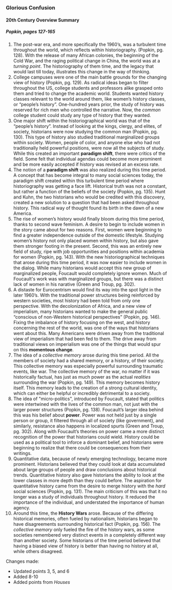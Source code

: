 ### Glorious Confusion
#### 20th Century Overview Summary 
##### Popkin, pages 127-165
1. The post-war era, and more specifically the 1960’s, was a turbulent time throughout the world, which reflects within historiography. (Popkin, pg. 128). With the release of many African colonies, the beginning of the Cold War, and the raging political change in China, the world was at a *turning point*. The historiography of them time, and the legacy that would last till today, illustrates this change in the way of thinking. 
2. College campuses were one of the main battle grounds for the changing view of history (Popkin, pg. 129). As radical ideas began to filter throughout the US, college students and professors alike grasped onto them and tried to change the academic world. Students wanted history classes relevant to the world around them, like women’s history classes, or “people’s history”. One-hundred years prior, the study of history was reserved for rich men who controlled the narrative. Now, the *common* college student could study any type of history that they wanted. 
3. One major shift within the historiographical world was that of the “people’s history”. Instead of looking at the kings, clergy, and elites, of society, historians were now studying the common man (Popkin, pg. 130). This type of history also studied traditional marginalized groups within society. Women, people of color, and anyone else who had not traditionally held powerful positions, were now all the subjects of study. While this created an important **paradigm shift**, there were critics of the field. Some felt that individual agendas could become more prominent and be more easily accepted if history was revised at an excess rate. 
4. The notion of a **paradigm shift** was also realized during this time period. A concept that has become integral to many social sciences today, the paradigm shift created within this turbulent time period where historiography was getting a face lift. Historical truth was not a constant, but rather a function of the beliefs of the society (Popkin, pg. 135). Hunt and Kuhn, the two historians who would be credited with this discovery, created a new solution to a question that had been asked throughout history. This radical way of thought found its birth in the dawn of a new America. 
5. The rise of women’s history would finally bloom during this time period, thanks to second wave feminism. A desire to begin to include women in the story came about for two reasons. First, women were beginning to find a greater independence outside of the domestic lifestyle. Studying women’s history not only placed women within history, but also gave them stronger footing in the present. Second, this was an entirely new field of study, ripe with job opportunities and positions within academia for women (Popkin, pg. 143). With the new historiographical techniques that arose during this time period, it was now easier to include women in the dialog. While many historians would accept this new group of marginalized people, Foucault would completely ignore women. Much of Foucault's work was with marginalized groups, but there was a distinct lack of women in his narative (Green and Troup, pg. 302).
6. A distaste for Eurocentrism would find its way into the spot light in the later 1960’s. With the traditional power structures being reinforced by western societies, most history had been told from only one perspective. With the decolonization of Africa, and a new view of imperialism, many historians wanted to make the general public “conscious of non-Western historical perspectives” (Popkin, pg. 146). Fixing the imbalance of history focusing on the west, and history concerning the rest of the world, was one of the ways that historians went about this. Many Americans were driven away from the traditional view of imperialism that had been fed to them. The drive away from traditional views on imperialism was one of the things that would spur on this **momentous change**. 
7. The idea of a *collective memory* arose during this time period. All the members of society had a shared memory, or a history, of their society. This collective memory was especially powerful surrounding traumatic events, like war. The collective memory of the war, no matter if it was historically factual, has just as much power as the actual *realities* surrounding the war (Popkin, pg. 149). This memory becomes history itself. This memory leads to the creation of a strong cultural identity, which can either be helpful or incredibly detrimental to a society. 
8. The idea of "micro-politics", introduced by Foucault, stated that politics were intertwined with the lives of the common man, not just with the larger power structures (Popkin, pg. 138). Foucault’s larger idea behind this was his belief about **power**. Power was not held just by a single person or group, it filtered through all of society (like government), and similarly, resistance also happens in localized spurts (Green and Troup, pg. 302). Along with Foucault’s theories on power came a more distinct recognition of the power that historians could wield. History could be used as a political tool to inforce a dominant belief, and historians were beginning to realize that there could be consequences from their writings. 
9. Quantitative data, because of newly emerging technology, became more prominent. Historians believed that they could look at data accumulated about large groups of people and draw conclusions about historical trends. Quantitative history also gave historians the ability to look at the lower classes in more depth than they could before. The aspiration for quantitative history came from the desire to merge history with the *hard* social sciences (Popkin, pg. 131). The main criticism of this was that it no longer was a study of individuals throughout history. It reduced the importance of the individual, and understated the importance of human agency. 
10. Around this time, the **History Wars** arose. Because of the differing historical memories, often fueled by nationalism, historians began to have disagreements surrounding historical fact (Popkin, pg. 156). The *collective memory* only fueled the fire of the history wars, as some societies remembered very distinct events in a completely different way than another society. Some historians of the time period believed that having a biased view of history is better than having no history at all, while others disagreed. 

Changes made: 
- Updated points 3, 5, and 6
- Added 8-10
- Added points from *Houses*
